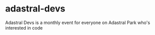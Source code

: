 # adastral-devs
Adastral Devs is a monthly event for everyone on Adastral Park who's interested in code
